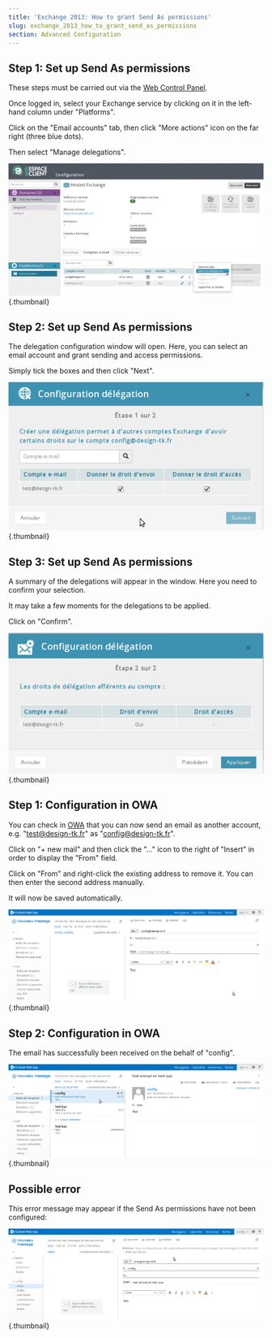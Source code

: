 ```yaml
---
title: 'Exchange 2013: How to grant Send As permissions'
slug: exchange_2013_how_to_grant_send_as_permissions
section: Advanced Configuration
---
```



## Step 1: Set up Send As permissions
These steps must be carried out via the [Web Control Panel](https://www.ovh.com/manager/web/login.html).

Once logged in, select your Exchange service by clicking on it in the left-hand column under "Platforms".  

Click on the "Email accounts" tab, then click  "More actions" icon on the far right (three blue dots).

Then select "Manage delegations".

![](images/img_1208.jpg){.thumbnail}


## Step 2: Set up Send As permissions
The delegation configuration window will open. Here, you can select an email account and grant sending and access permissions.

Simply tick the boxes and then click "Next".

![](images/img_1209.jpg){.thumbnail}


## Step 3: Set up Send As permissions
A summary of the delegations will appear in the window. Here you need to confirm your selection.

It may take a few moments for the delegations to be applied.

Click on "Confirm".

![](images/img_1063.jpg){.thumbnail}


## Step 1: Configuration in OWA
You can check in [OWA](https://ex.mail.ovh.net/owa) that you can now send an email as another account, e.g. "test@design-tk.fr" as "config@design-tk.fr".

Click on "+ new mail" and then click the "..." icon to the right of "Insert" in order to display the "From" field. 

Click on "From" and right-click the existing address to remove it. You can then enter the second address manually.

It will now be saved automatically.

![](images/img_1325.jpg){.thumbnail}


## Step 2: Configuration in OWA
The email has successfully been received on the behalf of "config".

![](images/img_1032.jpg){.thumbnail}


## Possible error
This error message may appear if the Send As permissions have not been configured:

![](images/img_1033.jpg){.thumbnail}

